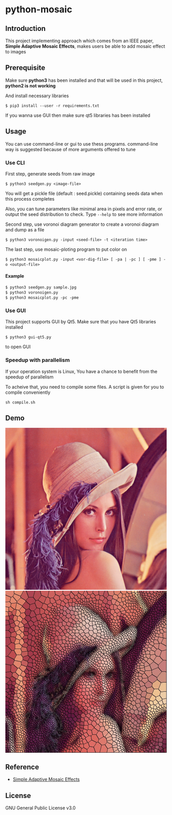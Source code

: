 # python-mosaic

## Introduction

This project implementing approach which comes from an IEEE paper, **Simple Adaptive Mosaic Effects**, makes users be able to add mosaic effect to images  

## Prerequisite

Make sure  **python3** has been installed and that will be used in this project, **python2 is not working**

And install necessary libraries

```
$ pip3 install --user -r requirements.txt
```

If you wanna use GUI then make sure qt5
libraries has been installed

## Usage

You can use command-line or gui to use thess programs. command-line way is suggested because of more arguments offered to tune

### Use CLI

First step, generate seeds from raw image

```
$ python3 seedgen.py <image-file>
```

You will get a pickle file (default : seed.pickle) containing seeds data when this process completes

Also, you can  tune parameters like minimal area in pixels and error rate, or output the seed distribution to check. Type `--help` to see more information

Second step, use voronoi diagram generator to create a voronoi diagram and dump as a file

```
$ python3 voronoigen.py -input <seed-file> -t <iteration time>
```

The last step, use mosaic-ploting program to put color
on 

```
$ python3 mosaicplot.py -input <vor-dig-file> [ -pa | -pc ] [ -pme ] -o <output-file>
```

#### Example

```
$ python3 seedgen.py sample.jpg
$ python3 voronoigen.py
$ python3 mosaicplot.py -pc -pme
```

### Use GUI

This project supports GUI by Qt5. Make sure that you have Qt5 libraries installed

```
$ python3 gui-qt5.py
```

to open GUI

### Speedup with parallelism

If your operation system is Linux, You have a chance to benefit from the
speedup of parallelism

To acheive that, you need to compile
some files. A script is given for you to compile conveniently 

```
sh compile.sh
```

## Demo

![Lenna.png](demo/Lenna.png)
![Lenna-mosaic.png](demo/Lenna-mosaic.jpg)

## Reference

- [Simple Adaptive Mosaic Effects](http://ieeexplore.ieee.org/document/1599119/)

## License

GNU General Public License v3.0